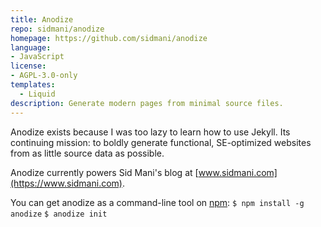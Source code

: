```yaml
---
title: Anodize
repo: sidmani/anodize
homepage: https://github.com/sidmani/anodize
language:
- JavaScript
license:
- AGPL-3.0-only
templates:
  - Liquid
description: Generate modern pages from minimal source files.
---
```


Anodize exists because I was too lazy to learn how to use Jekyll. Its continuing mission: to boldly generate functional, SE-optimized websites from as little source data as possible.

Anodize currently powers Sid Mani's blog at [www.sidmani.com](https://www.sidmani.com).

You can get anodize as a command-line tool on [npm](https://www.npmjs.com/package/anodize):
`$ npm install -g anodize`
`$ anodize init`
